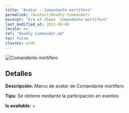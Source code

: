```yaml
---
title: "Avatar - Comandante mortífero"
permalink: /Avatars/Deadly Commander/
excerpt: "Era of Chaos  Comandante mortífero"
last_modified_at: 2021-06-08
locale: es
ref: "Deadly Commander.md"
toc: false
classes: wide
---
```

 ![Comandante mortífero](/images/a/avatarFrame_21.png)

## Detalles

 **Descripción:** Marco de avatar de Comandante mortífero 

 **Tips:** Se obtiene mediante la participación en eventos 

 **Is available:**  + 


